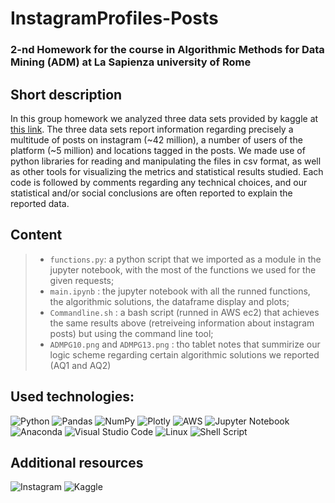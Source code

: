 # InstagramProfiles-Posts
### 2-nd Homework for the course in Algorithmic Methods for Data Mining (ADM) at La Sapienza university of Rome

## Short description 
In this group homework we analyzed three data sets provided by kaggle at [this link](https://www.kaggle.com/datasets/shmalex/instagram-dataset?select=instagram_profiles.csv).
The three data sets report information regarding precisely a multitude of posts on instagram (~42 million), a number of users of the platform (~5 million) and locations tagged in the posts. We made use of python libraries for reading and manipulating the files in csv format, as well as other tools for visualizing the metrics and statistical results studied. Each code is followed by comments regarding any technical choices, and our statistical and/or social conclusions are often reported to explain the reported data.

## Content

>- `functions.py`: a python script that we imported as a module in the jupyter notebook, with the most of the functions we used for the given requests;
>- `main.ipynb` : the jupyter notebook with all the runned functions, the algorithmic solutions, the dataframe display and plots;
>- `Commandline.sh` : a bash script (runned in AWS ec2) that achieves the same results above (retreiveing information about instagram posts) but using the command line tool;
>- `ADMPG10.png` and `ADMPG13.png` : tho tablet notes that summirize our logic scheme regarding certain algorithmic solutions we reported (AQ1 and AQ2)

## Used technologies:
![Python](https://img.shields.io/badge/python-3670A0?style=for-the-badge&logo=python&logoColor=ffdd54) ![Pandas](https://img.shields.io/badge/pandas-%23150458.svg?style=for-the-badge&logo=pandas&logoColor=white) ![NumPy](https://img.shields.io/badge/numpy-%23013243.svg?style=for-the-badge&logo=numpy&logoColor=white) ![Plotly](https://img.shields.io/badge/Plotly-%233F4F75.svg?style=for-the-badge&logo=plotly&logoColor=white) ![AWS](https://img.shields.io/badge/AWS-%23FF9900.svg?style=for-the-badge&logo=amazon-aws&logoColor=white) ![Jupyter Notebook](https://img.shields.io/badge/jupyter-%23FA0F00.svg?style=for-the-badge&logo=jupyter&logoColor=white) ![Anaconda](https://img.shields.io/badge/Anaconda-%2344A833.svg?style=for-the-badge&logo=anaconda&logoColor=white) ![Visual Studio Code](https://img.shields.io/badge/Visual%20Studio%20Code-0078d7.svg?style=for-the-badge&logo=visual-studio-code&logoColor=white) ![Linux](https://img.shields.io/badge/Linux-FCC624?style=for-the-badge&logo=linux&logoColor=black) ![Shell Script](https://img.shields.io/badge/shell_script-%23121011.svg?style=for-the-badge&logo=gnu-bash&logoColor=white)

## Additional resources
![Instagram](https://img.shields.io/badge/Instagram-%23E4405F.svg?style=for-the-badge&logo=Instagram&logoColor=white) ![Kaggle](https://img.shields.io/badge/Kaggle-035a7d?style=for-the-badge&logo=kaggle&logoColor=white)


